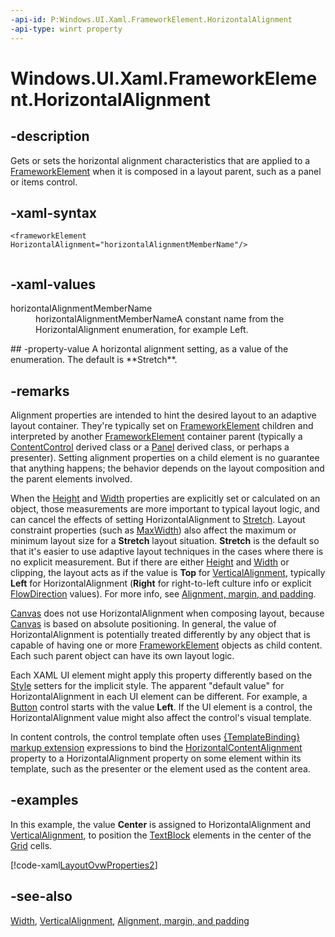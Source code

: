 ```yaml
---
-api-id: P:Windows.UI.Xaml.FrameworkElement.HorizontalAlignment
-api-type: winrt property
---
```


<!-- Property syntax
public Windows.UI.Xaml.HorizontalAlignment HorizontalAlignment { get;  set; }
-->

# Windows.UI.Xaml.FrameworkElement.HorizontalAlignment

## -description
Gets or sets the horizontal alignment characteristics that are applied to a [FrameworkElement](frameworkelement.md) when it is composed in a layout parent, such as a panel or items control.

## -xaml-syntax
```xaml
<frameworkElement HorizontalAlignment="horizontalAlignmentMemberName"/>
 

```


## -xaml-values
<dl><dt>horizontalAlignmentMemberName</dt><dd>horizontalAlignmentMemberNameA constant name from the HorizontalAlignment enumeration, for example Left.</dd>
</dl>
## -property-value
A horizontal alignment setting, as a value of the enumeration. The default is **Stretch**.

## -remarks
Alignment properties are intended to hint the desired layout to an adaptive layout container. They're typically set on [FrameworkElement](frameworkelement.md) children and interpreted by another [FrameworkElement](frameworkelement.md) container parent (typically a [ContentControl](../windows.ui.xaml.controls/contentcontrol.md) derived class or a [Panel](../windows.ui.xaml.controls/panel.md) derived class, or perhaps a presenter). Setting alignment properties on a child element is no guarantee that anything happens; the behavior depends on the layout composition and the parent elements involved.

When the [Height](frameworkelement_height.md) and [Width](frameworkelement_width.md) properties are explicitly set or calculated on an object, those measurements are more important to typical layout logic, and can cancel the effects of setting HorizontalAlignment to [Stretch](horizontalalignment.md). Layout constraint properties (such as [MaxWidth](frameworkelement_maxwidth.md)) also affect the maximum or minimum layout size for a **Stretch** layout situation. **Stretch** is the default so that it's easier to use adaptive layout techniques in the cases where there is no explicit measurement. But if there are either [Height](frameworkelement_height.md) and [Width](frameworkelement_width.md) or clipping, the layout acts as if the value is **Top** for [VerticalAlignment](frameworkelement_verticalalignment.md), typically **Left** for HorizontalAlignment (**Right** for right-to-left culture info or explicit [FlowDirection](frameworkelement_flowdirection.md) values). For more info, see [Alignment, margin, and padding](https://docs.microsoft.com/windows/uwp/layout/alignment-margin-padding).

[Canvas](../windows.ui.xaml.controls/canvas.md) does not use HorizontalAlignment when composing layout, because [Canvas](../windows.ui.xaml.controls/canvas.md) is based on absolute positioning. In general, the value of HorizontalAlignment is potentially treated differently by any object that is capable of having one or more [FrameworkElement](frameworkelement.md) objects as child content. Each such parent object can have its own layout logic.

Each XAML UI element might apply this property differently based on the [Style](style.md) setters for the implicit style. The apparent "default value" for HorizontalAlignment in each UI element can be different. For example, a [Button](../windows.ui.xaml.controls/button.md) control starts with the value **Left**. If the UI element is a control, the HorizontalAlignment value might also affect the control's visual template.

In content controls, the control template often uses [{TemplateBinding} markup extension](https://docs.microsoft.com/windows/uwp/xaml-platform/templatebinding-markup-extension) expressions to bind the [HorizontalContentAlignment](../windows.ui.xaml.controls/control_horizontalcontentalignment.md) property to a HorizontalAlignment property on some element within its template, such as the presenter or the element used as the content area.

## -examples
In this example, the value **Center** is assigned to HorizontalAlignment and [VerticalAlignment](frameworkelement_verticalalignment.md), to position the [TextBlock](../windows.ui.xaml.controls/textblock.md) elements in the center of the [Grid](../windows.ui.xaml.controls/grid.md) cells.



[!code-xaml[LayoutOvwProperties2](../windows.ui.xaml/code/layout_ovw_all/CSharp/MainPage.xaml#SnippetLayoutOvwProperties2)]

## -see-also
[Width](frameworkelement_width.md), [VerticalAlignment](frameworkelement_verticalalignment.md), [Alignment, margin, and padding](https://docs.microsoft.com/windows/uwp/layout/alignment-margin-padding)
